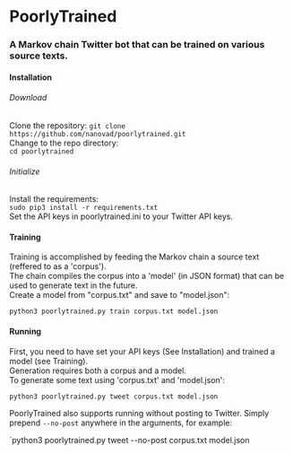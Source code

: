 # PoorlyTrained
### A Markov chain Twitter bot that can be trained on various source texts.

#### Installation
###### Download
Clone the repository:
`git clone https://github.com/nanovad/poorlytrained.git`  
Change to the repo directory:  
`cd poorlytrained`  
###### Initialize
Install the requirements:  
`sudo pip3 install -r requirements.txt`  
Set the API keys in poorlytrained.ini to your Twitter API keys.

#### Training
Training is accomplished by feeding the Markov chain a source text (reffered to as a 'corpus').  
The chain compiles the corpus into a 'model' (in JSON format) that can be used to generate text in the future.  
Create a model from "corpus.txt" and save to "model.json":

`python3 poorlytrained.py train corpus.txt model.json`

#### Running
First, you need to have set your API keys (See Installation) and trained a model (see Training).  
Generation requires both a corpus and a model.  
To generate some text using 'corpus.txt' and 'model.json':

`python3 poorlytrained.py tweet corpus.txt model.json`

PoorlyTrained also supports running without posting to Twitter. Simply prepend `--no-post` anywhere in the arguments, for example:

`python3 poorlytrained.py tweet --no-post corpus.txt model.json
